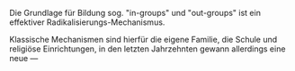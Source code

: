 Die Grundlage für Bildung sog. "in-groups" und "out-groups" ist ein effektiver Radikalisierungs-Mechanismus.

Klassische Mechanismen sind hierfür die eigene Familie, die Schule und religiöse Einrichtungen, in den letzten Jahrzehnten gewann allerdings eine neue &mdash; 